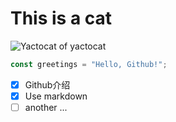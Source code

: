 # This is a cat
![Yactocat of yactocat](https://octodex.github.com/images/yaktocat.png)
``` javascript
const greetings = "Hello, Github!";
```
- [x] Github介绍
- [x] Use markdown
- [ ] another ...

